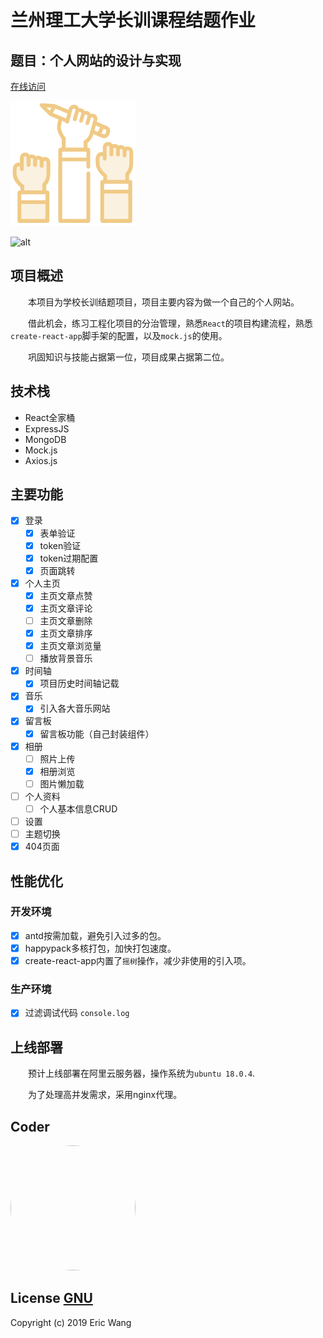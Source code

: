 # 兰州理工大学长训课程结题作业

## 题目：个人网站的设计与实现

[在线访问](http://47.94.45.249:83)

![alt](./public/logo192.png)

![alt](https://user-images.githubusercontent.com/39019913/66810488-ef781000-ef61-11e9-9534-4d44a56f29bc.gif)

## 项目概述

&emsp;&emsp;本项目为学校长训结题项目，项目主要内容为做一个自己的个人网站。

&emsp;&emsp;借此机会，练习工程化项目的分治管理，熟悉`React`的项目构建流程，熟悉`create-react-app`脚手架的配置，以及`mock.js`的使用。

&emsp;&emsp;巩固知识与技能占据第一位，项目成果占据第二位。

## 技术栈

- React全家桶
- ExpressJS
- MongoDB
- Mock.js
- Axios.js

## 主要功能

- [x] 登录
  - [x] 表单验证
  - [x] token验证
  - [x] token过期配置
  - [x] 页面跳转
    
- [x] 个人主页
  - [x] 主页文章点赞
  - [x] 主页文章评论
  - [ ] 主页文章删除
  - [x] 主页文章排序
  - [x] 主页文章浏览量
  - [ ] 播放背景音乐
- [x] 时间轴
  - [x] 项目历史时间轴记载
- [x] 音乐
  - [x] 引入各大音乐网站
- [x] 留言板
  - [x] 留言板功能（自己封装组件）
- [x] 相册
  - [ ] 照片上传
  - [x] 相册浏览
  - [ ] 图片懒加载
- [ ] 个人资料
  - [ ] 个人基本信息CRUD
- [ ] 设置
- [ ] 主题切换
- [x] 404页面

## 性能优化

### 开发环境
- [x] antd按需加载，避免引入过多的包。
- [x] happypack多核打包，加快打包速度。
- [x] create-react-app内置了`摇树`操作，减少非使用的引入项。

### 生产环境
- [x] 过滤调试代码 `console.log`


## 上线部署

&emsp;&emsp;预计上线部署在阿里云服务器，操作系统为`ubuntu 18.0.4`.

&emsp;&emsp;为了处理高并发需求，采用nginx代理。

## Coder

<img width="200" height="200" src="https://avatars2.githubusercontent.com/u/39019913?s=460&v=4"  style="border-radius: 50%"/>

## License [GNU](https://github.com/bigbigDreamer/PersonalWebSite/blob/master/LICENSE)

Copyright (c) 2019 Eric Wang




